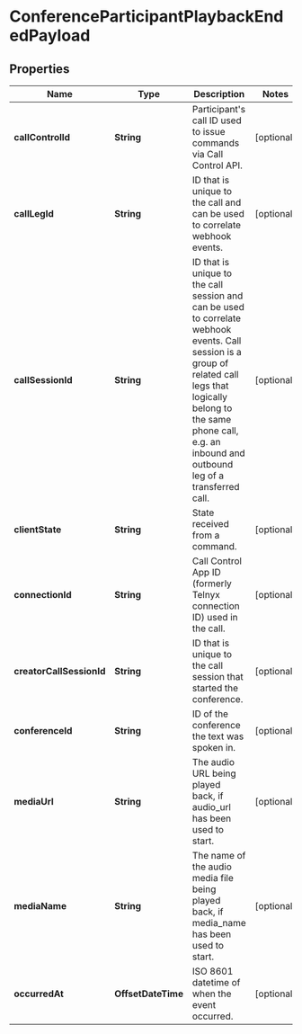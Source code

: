 

# ConferenceParticipantPlaybackEndedPayload


## Properties

| Name | Type | Description | Notes |
|------------ | ------------- | ------------- | -------------|
|**callControlId** | **String** | Participant&#39;s call ID used to issue commands via Call Control API. |  [optional] |
|**callLegId** | **String** | ID that is unique to the call and can be used to correlate webhook events. |  [optional] |
|**callSessionId** | **String** | ID that is unique to the call session and can be used to correlate webhook events. Call session is a group of related call legs that logically belong to the same phone call, e.g. an inbound and outbound leg of a transferred call. |  [optional] |
|**clientState** | **String** | State received from a command. |  [optional] |
|**connectionId** | **String** | Call Control App ID (formerly Telnyx connection ID) used in the call. |  [optional] |
|**creatorCallSessionId** | **String** | ID that is unique to the call session that started the conference. |  [optional] |
|**conferenceId** | **String** | ID of the conference the text was spoken in. |  [optional] |
|**mediaUrl** | **String** | The audio URL being played back, if audio_url has been used to start. |  [optional] |
|**mediaName** | **String** | The name of the audio media file being played back, if media_name has been used to start. |  [optional] |
|**occurredAt** | **OffsetDateTime** | ISO 8601 datetime of when the event occurred. |  [optional] |



